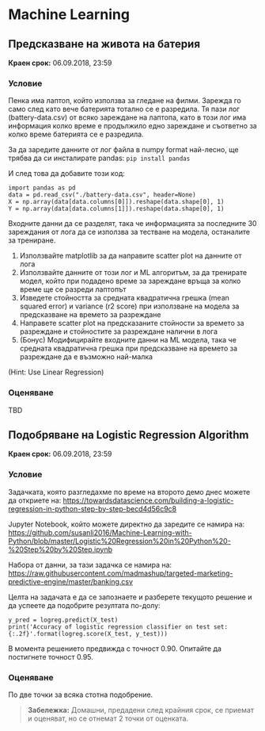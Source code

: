 # Machine Learning

## Предсказване на живота на батерия

**Краен срок:** 06.09.2018, 23:59

### Условие

Пенка има лаптоп, който използва за гледане на филми. Зарежда го само след като вече батерията тотално се е разредила.
Тя пази лог (battery-data.csv) от всяко зареждане на лаптопа, като в този лог има информация колко време е продължило едно зареждане и съответно за колко време батерията се е разредила.

За да заредите данните от лог файла в numpy format най-лесно, ще трябва да си инсталирате pandas:
```pip install pandas```

И след това да добавите този код:
```
import pandas as pd
data = pd.read_csv("./battery-data.csv", header=None)
X = np.array(data[data.columns[0]]).reshape(data.shape[0], 1)
Y = np.array(data[data.columns[1]]).reshape(data.shape[0], 1)
```

Входните данни да се разделят, така че информацията за последните 30 зареждания от лога да се използва за тестване на модела, останалите за трениране.

1. Използвайте matplotlib за да направите scatter plot на данните от лога
2. Използвайте данните от този лог и ML алгоритъм, за да тренирате модел, който при подадено време за зареждане връща за колко време ще се разреди лаптопът
3. Изведете стойността за средната квадратична грешка (mean squared error) и variance (r2 score) при използване на модела за предсказване на времето за разреждане
4. Направете scatter plot на предсказаните стойности за времето за разреждане и стойностите за разреждане налични в лога 
5. (Бонус) Модифицирайте входните данни на ML модела, така че средната квадратична грешка при предсказване на времето за разреждане да е възможно най-малка

(Hint: Use Linear Regression)

### Оценяване
TBD

## Подобряване на Logistic Regression Algorithm

**Краен срок:** 06.09.2018, 23:59

### Условие

Задачката, която разгледахме по време на второто демо днес можете да откриете на: https://towardsdatascience.com/building-a-logistic-regression-in-python-step-by-step-becd4d56c9c8

Jupyter Notebook, който можете директно да заредите се намира на: https://github.com/susanli2016/Machine-Learning-with-Python/blob/master/Logistic%20Regression%20in%20Python%20-%20Step%20by%20Step.ipynb

Набора от данни, за тази задачка се намира на: https://raw.githubusercontent.com/madmashup/targeted-marketing-predictive-engine/master/banking.csv

Целта на задачата е да се запознаете и разберете текущото решение и да успеете да подобрите резултата по-долу:

```
y_pred = logreg.predict(X_test)
print('Accuracy of logistic regression classifier on test set: {:.2f}'.format(logreg.score(X_test, y_test)))
```
В момента решението предвижда с точност 0.90. Опитайте да постигнете точност 0.95.

### Оценяване
По две точки за всяка стотна подобрение.

> **Забележка:** Домашни, предадени след крайния срок, се приемат и оценяват, но се отнемат 2 точки от оценката.
